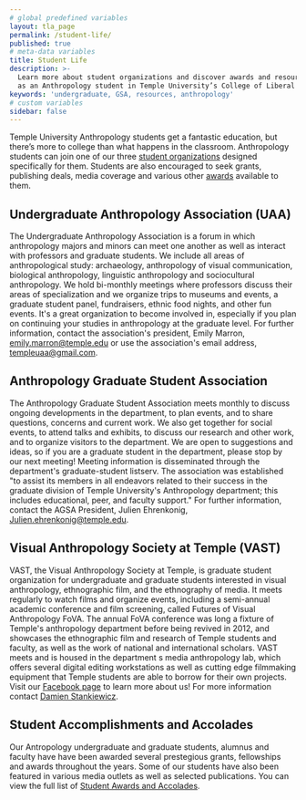 ```yaml
---
# global predefined variables
layout: tla_page
permalink: /student-life/
published: true
# meta-data variables
title: Student Life
description: >-
  Learn more about student organizations and discover awards and resources available to you 
  as an Anthropology student in Temple University’s College of Liberal Arts.
keywords: 'undergraduate, GSA, resources, anthropology'
# custom variables
sidebar: false
---
```

Temple University Anthropology students get a fantastic education, but there’s more to college than what happens in the classroom. Anthropology students can join one of our three [student organizations](#undergraduate-anthropology-association-uaa) designed specifically for them. Students are also encouraged to seek grants, publishing deals, media coverage and various other [awards](#student-accomplishments-and-accolades) available to them.

## Undergraduate Anthropology Association (UAA)
The Undergraduate Anthropology Association is a forum in which anthropology majors and minors can meet one another as well as interact with professors and graduate students. We include all areas of anthropological study: archaeology, anthropology of visual communication, biological anthropology, linguistic anthropology and sociocultural anthropology. We hold bi-monthly meetings where professors discuss their areas of specialization and we organize trips to museums and events, a graduate student panel, fundraisers, ethnic food nights, and other fun events. It's a great organization to become involved in, especially if you plan on continuing your studies in anthropology at the graduate level. For further information, contact the association's president, Emily Marron, [emily.marron@temple.edu](mailto:emily.marron@temple.edu) or use the association's email address, [templeuaa@gmail.com](mailto:templeuaa@gmail.com).

## Anthropology Graduate Student Association
The Anthropology Graduate Student Association meets monthly to discuss ongoing developments in the department, to plan events, and to share questions, concerns and current work. We also get together for social events, to attend talks and exhibits, to discuss our research and other work, and to organize visitors to the department. We are open to suggestions and ideas, so if you are a graduate student in the department, please stop by our next meeting! Meeting information is disseminated through the department's graduate-student listserv. The association was established "to assist its members in all endeavors related to their success in the graduate division of Temple University's Anthropology department; this includes educational, peer, and faculty support." For further information, contact the AGSA President, Julien Ehrenkonig, [Julien.ehrenkonig@temple.edu](mailto:Julien.ehrenkonig@temple.edu).

## Visual Anthropology Society at Temple (VAST)
VAST, the Visual Anthropology Society at Temple, is graduate student organization for undergraduate and graduate students interested in visual anthropology, ethnographic film, and the ethnography of media. It meets regularly to watch films and organize events, including a semi-annual academic conference and film screening, called Futures of Visual Anthropology FoVA. The annual FoVA conference was long a fixture of Temple's anthropology department before being revived in 2012, and showcases the ethnographic film and research of Temple students and faculty, as well as the work of national and international scholars. VAST meets and is housed in the department s media anthropology lab, which offers several digital editing workstations as well as cutting edge filmmaking equipment that Temple students are able to borrow for their own projects. Visit our [Facebook page](https://www.facebook.com/VASTvisions/) to learn more about us! For more information contact [Damien Stankiewicz](mailto:damien@temple.edu).  

## Student Accomplishments and Accolades
Our Antropology undergraduate and graduate students, alumnus and faculty have have been awarded several prestegious grants, fellowships and awards throughout the years. Some of our students have also been featured in various media outlets as well as selected publications. You can view the full list of [Student Awards and Accolades](https://liberalarts.temple.edu/sites/liberalarts/files/Anthropology%20Student%20Accomplishments.pdf).
